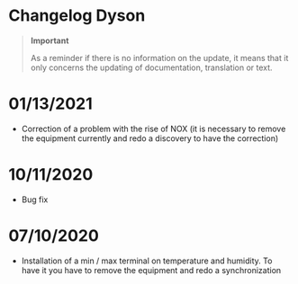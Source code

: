 # Changelog Dyson

>**Important**
>
>As a reminder if there is no information on the update, it means that it only concerns the updating of documentation, translation or text.

# 01/13/2021

- Correction of a problem with the rise of NOX (it is necessary to remove the equipment currently and redo a discovery to have the correction)

# 10/11/2020

- Bug fix

# 07/10/2020

- Installation of a min / max terminal on temperature and humidity. To have it you have to remove the equipment and redo a synchronization
